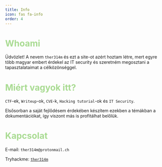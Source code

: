```yaml
---
title: Info
icon: fas fa-info
order: 4
---
```

<h1 style="color: #a9db92 ;"><b>Whoami</b></h1>

Üdvözlet! A nevem ```ther314m``` és ezt a site-ot azért hoztam létre, mert egyre több magyar embert érdekel az IT security és szeretném megosztani a tapasztalataimat a célközönséggel. 


<h1 style="color: #a9db92 ;"><b>Miért vagyok itt?</b></h1>

`CTF`-ek, `Writeup`-ok, `CVE`-k, `Hacking tutorial`-ok és `IT Security`.

Elsősorban a saját fejlődésem érdekében készítem ezekben a  témákban a dokumentációkat, így viszont más is profitálhat belőlük.

<h1 style="color: #a9db92 ;"><b>Kapcsolat</b></h1>

E-mail: `ther314m@protonmail.ch`

Tryhackme: <a href="https://tryhackme.com/p/ther314m">`ther314m`</a>